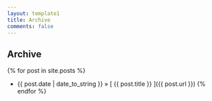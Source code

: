 ```yaml
---
layout: template1
title: Archive
comments: false
---
```


## Archive

{% for post in site.posts %}
  * {{ post.date | date_to_string }} &raquo; [ {{ post.title }} ]({{ post.url }})
{% endfor %}
